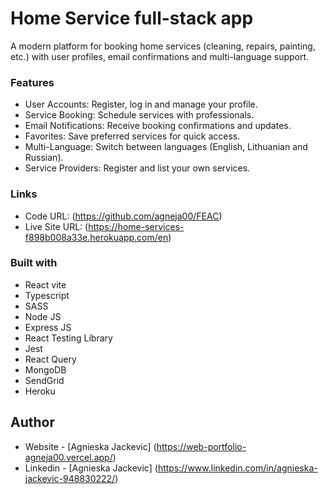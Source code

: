 # Home Service full-stack app

A modern platform for booking home services (cleaning, repairs, painting, etc.) with user profiles, email confirmations and multi-language support.

### Features

- User Accounts: Register, log in and manage your profile.
- Service Booking: Schedule services with professionals.
- Email Notifications: Receive booking confirmations and updates.
- Favorites: Save preferred services for quick access.
- Multi-Language: Switch between languages (English, Lithuanian and Russian).
- Service Providers: Register and list your own services.

### Links

- Code URL: (https://github.com/agneja00/FEAC)
- Live Site URL: (https://home-services-f898b008a33e.herokuapp.com/en)

### Built with

- React vite
- Typescript
- SASS
- Node JS
- Express JS
- React Testing Library
- Jest
- React Query
- MongoDB
- SendGrid
- Heroku

## Author

- Website - [Agnieska Jackevic] (https://web-portfolio-agneja00.vercel.app/)
- Linkedin - [Agnieska Jackevic] (https://www.linkedin.com/in/agnieska-jackevic-948830222/)
